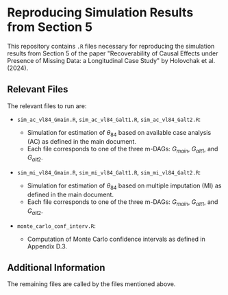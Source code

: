 # Reproducing Simulation Results from Section 5

This repository contains `.R` files necessary for reproducing the simulation results from Section 5 of the paper "Recoverability of Causal Effects under Presence of Missing Data: a Longitudinal Case Study" by Holovchak et al. (2024).

## Relevant Files

The relevant files to run are:

- `sim_ac_vl84_Gmain.R`, `sim_ac_vl84_Galt1.R`, `sim_ac_vl84_Galt2.R`:
  - Simulation for estimation of $\theta_{84}$ based on available case analysis (AC) as defined in the main document.
  - Each file corresponds to one of the three m-DAGs: $G_{main}$, $G_{alt1}$, and $G_{alt2}$.

- `sim_mi_vl84_Gmain.R`, `sim_mi_vl84_Galt1.R`, `sim_mi_vl84_Galt2.R`:
  - Simulation for estimation of $\theta_{84}$ based on multiple imputation (MI) as defined in the main document.
  - Each file corresponds to one of the three m-DAGs: $G_{main}$, $G_{alt1}$, and $G_{alt2}$.

- `monte_carlo_conf_interv.R`:
  - Computation of Monte Carlo confidence intervals as defined in Appendix D.3.

## Additional Information

The remaining files are called by the files mentioned above.
